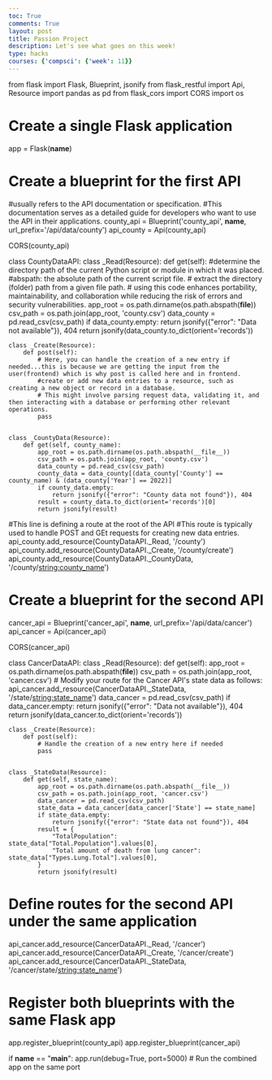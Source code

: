 ```yaml
---
toc: True
comments: True
layout: post
title: Passion Project
description: Let's see what goes on this week!
type: hacks
courses: {'compsci': {'week': 11}}
---
```


from flask import Flask, Blueprint, jsonify
from flask_restful import Api, Resource
import pandas as pd
from flask_cors import CORS
import os


# Create a single Flask application
app = Flask(__name__)


# Create a blueprint for the first API
#usually refers to the API documentation or specification.
#This documentation serves as a detailed guide for developers who want to use the API in their applications.
county_api = Blueprint('county_api', __name__, url_prefix='/api/data/county')
api_county = Api(county_api)


CORS(county_api)


class CountyDataAPI:
    class _Read(Resource):
        def get(self):
            #determine the directory path of the current Python script or module in which it was placed.
            #abspath: the absolute path of the current script file.
            # extract the directory (folder) path from a given file path.
            # using this code enhances portability, maintainability, and collaboration while reducing the risk of errors and security vulnerabilities.
            app_root = os.path.dirname(os.path.abspath(__file__))
            csv_path = os.path.join(app_root, 'county.csv')
            data_county = pd.read_csv(csv_path)
            if data_county.empty:
                return jsonify({"error": "Data not available"}), 404
            return jsonify(data_county.to_dict(orient='records'))


    class _Create(Resource):
        def post(self):
            # Here, you can handle the creation of a new entry if needed...this is because we are getting the input from the user(frontend) which is why post is called here and in frontend.
            #create or add new data entries to a resource, such as creating a new object or record in a database.
            # This might involve parsing request data, validating it, and then interacting with a database or performing other relevant operations.
            pass


    class _CountyData(Resource):
        def get(self, county_name):
            app_root = os.path.dirname(os.path.abspath(__file__))
            csv_path = os.path.join(app_root, 'county.csv')
            data_county = pd.read_csv(csv_path)
            county_data = data_county[(data_county['County'] == county_name) & (data_county['Year'] == 2022)]
            if county_data.empty:
                return jsonify({"error": "County data not found"}), 404
            result = county_data.to_dict(orient='records')[0]
            return jsonify(result)




#This line is defining a route at the root of the API
#This route is typically used to handle POST and GEt requests for creating new data entries.
api_county.add_resource(CountyDataAPI._Read, '/county')
api_county.add_resource(CountyDataAPI._Create, '/county/create')
api_county.add_resource(CountyDataAPI._CountyData, '/county/<string:county_name>')


# Create a blueprint for the second API
cancer_api = Blueprint('cancer_api', __name__, url_prefix='/api/data/cancer')
api_cancer = Api(cancer_api)


CORS(cancer_api)


class CancerDataAPI:
    class _Read(Resource):
        def get(self):
            app_root = os.path.dirname(os.path.abspath(__file__))
            csv_path = os.path.join(app_root, 'cancer.csv')
            # Modify your route for the Cancer API's state data as follows:
            api_cancer.add_resource(CancerDataAPI._StateData, '/state/<string:state_name>')
            data_cancer = pd.read_csv(csv_path)
            if data_cancer.empty:
                return jsonify({"error": "Data not available"}), 404
            return jsonify(data_cancer.to_dict(orient='records'))


    class _Create(Resource):
        def post(self):
            # Handle the creation of a new entry here if needed
            pass


    class _StateData(Resource):
        def get(self, state_name):
            app_root = os.path.dirname(os.path.abspath(__file__))
            csv_path = os.path.join(app_root, 'cancer.csv')
            data_cancer = pd.read_csv(csv_path)
            state_data = data_cancer[data_cancer['State'] == state_name]
            if state_data.empty:
                return jsonify({"error": "State data not found"}), 404
            result = {
                "TotalPopulation": state_data["Total.Population"].values[0],
                "Total amount of death from lung cancer": state_data["Types.Lung.Total"].values[0],
            }
            return jsonify(result)


# Define routes for the second API under the same application
api_cancer.add_resource(CancerDataAPI._Read, '/cancer')
api_cancer.add_resource(CancerDataAPI._Create, '/cancer/create')
api_cancer.add_resource(CancerDataAPI._StateData, '/cancer/state/<string:state_name>')


# Register both blueprints with the same Flask app
app.register_blueprint(county_api)
app.register_blueprint(cancer_api)


if __name__ == "__main__":
    app.run(debug=True, port=5000)  # Run the combined app on the same port